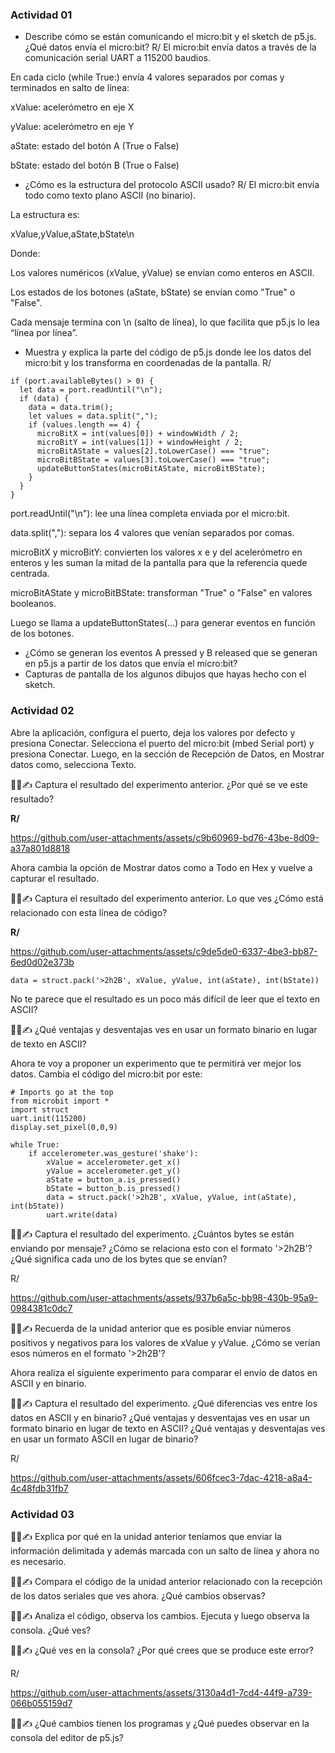 ### Actividad 01

- Describe cómo se están comunicando el micro:bit y el sketch de p5.js. ¿Qué datos envía el micro:bit?
R/ El micro:bit envía datos a través de la comunicación serial UART a 115200 baudios.

En cada ciclo (while True:) envía 4 valores separados por comas y terminados en salto de línea:

xValue: acelerómetro en eje X

yValue: acelerómetro en eje Y

aState: estado del botón A (True o False)

bState: estado del botón B (True o False)

- ¿Cómo es la estructura del protocolo ASCII usado?
R/ El micro:bit envía todo como texto plano ASCII (no binario).

La estructura es:

xValue,yValue,aState,bState\n


Donde:

Los valores numéricos (xValue, yValue) se envían como enteros en ASCII.

Los estados de los botones (aState, bState) se envían como "True" o "False".

Cada mensaje termina con \n (salto de línea), lo que facilita que p5.js lo lea “línea por línea”.
- Muestra y explica la parte del código de p5.js donde lee los datos del micro:bit y los transforma en coordenadas de la pantalla.
R/ 
```
if (port.availableBytes() > 0) {
  let data = port.readUntil("\n");
  if (data) {
    data = data.trim();
    let values = data.split(",");
    if (values.length == 4) {
      microBitX = int(values[0]) + windowWidth / 2;
      microBitY = int(values[1]) + windowHeight / 2;
      microBitAState = values[2].toLowerCase() === "true";
      microBitBState = values[3].toLowerCase() === "true";
      updateButtonStates(microBitAState, microBitBState);
    }
  }
}
```
port.readUntil("\n"): lee una línea completa enviada por el micro:bit.

data.split(","): separa los 4 valores que venían separados por comas.

microBitX y microBitY: convierten los valores x e y del acelerómetro en enteros y les suman la mitad de la pantalla para que la referencia quede centrada.

microBitAState y microBitBState: transforman "True" o "False" en valores booleanos.

Luego se llama a updateButtonStates(...) para generar eventos en función de los botones.
- ¿Cómo se generan los eventos A pressed y B released que se generan en p5.js a partir de los datos que envía el micro:bit?
- Capturas de pantalla de los algunos dibujos que hayas hecho con el sketch.

### Actividad 02

Abre la aplicación, configura el puerto, deja los valores por defecto y presiona Conectar. Selecciona el puerto del micro:bit (mbed Serial port) y presiona Conectar. Luego, en la sección de Recepción de Datos, en Mostrar datos como, selecciona Texto.

🧐🧪✍️ Captura el resultado del experimento anterior. ¿Por qué se ve este resultado?

**R/**

https://github.com/user-attachments/assets/c9b60969-bd76-43be-8d09-a37a801d8818


Ahora cambia la opción de Mostrar datos como a Todo en Hex y vuelve a capturar el resultado.

🧐🧪✍️ Captura el resultado del experimento anterior. Lo que ves ¿Cómo está relacionado con esta línea de código?

**R/**  

https://github.com/user-attachments/assets/c9de5de0-6337-4be3-bb87-6ed0d02e373b

```
data = struct.pack('>2h2B', xValue, yValue, int(aState), int(bState))
```
No te parece que el resultado es un poco más difícil de leer que el texto en ASCII?

🧐🧪✍️ ¿Qué ventajas y desventajas ves en usar un formato binario en lugar de texto en ASCII?

Ahora te voy a proponer un experimento que te permitirá ver mejor los datos. Cambia el código del micro:bit por este:

```
# Imports go at the top
from microbit import *
import struct
uart.init(115200)
display.set_pixel(0,0,9)

while True:
    if accelerometer.was_gesture('shake'):
        xValue = accelerometer.get_x()
        yValue = accelerometer.get_y()
        aState = button_a.is_pressed()
        bState = button_b.is_pressed()
        data = struct.pack('>2h2B', xValue, yValue, int(aState), int(bState))
        uart.write(data)
```
🧐🧪✍️ Captura el resultado del experimento. ¿Cuántos bytes se están enviando por mensaje? ¿Cómo se relaciona esto con el formato '>2h2B'? ¿Qué significa cada uno de los bytes que se envían?

R/ 

https://github.com/user-attachments/assets/937b6a5c-bb98-430b-95a9-0984381c0dc7


🧐🧪✍️ Recuerda de la unidad anterior que es posible enviar números positivos y negativos para los valores de xValue y yValue. ¿Cómo se verían esos números en el formato '>2h2B'?

Ahora realiza el siguiente experimento para comparar el envío de datos en ASCII y en binario.

🧐🧪✍️ Captura el resultado del experimento. ¿Qué diferencias ves entre los datos en ASCII y en binario? ¿Qué ventajas y desventajas ves en usar un formato binario en lugar de texto en ASCII? ¿Qué ventajas y desventajas ves en usar un formato ASCII en lugar de binario?

R/

https://github.com/user-attachments/assets/606fcec3-7dac-4218-a8a4-4c48fdb31fb7


### Actividad 03

🧐🧪✍️ Explica por qué en la unidad anterior teníamos que enviar la información delimitada y además marcada con un salto de línea y ahora no es necesario.

🧐🧪✍️ Compara el código de la unidad anterior relacionado con la recepción de los datos seriales que ves ahora. ¿Qué cambios observas?

🧐🧪✍️ Analiza el código, observa los cambios. Ejecuta y luego observa la consola. ¿Qué ves?

🧐🧪✍️ ¿Qué ves en la consola? ¿Por qué crees que se produce este error?

R/ 


https://github.com/user-attachments/assets/3130a4d1-7cd4-44f9-a739-066b055159d7


🧐🧪✍️ ¿Qué cambios tienen los programas y ¿Qué puedes observar en la consola del editor de p5.js?

